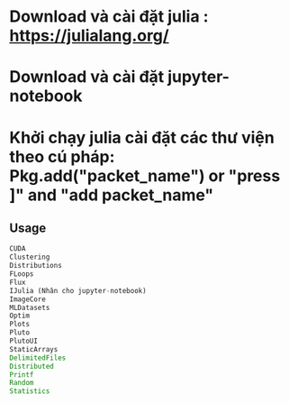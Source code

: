 # Download và cài đặt julia : https://julialang.org/ <space><space>
# Download và cài đặt jupyter-notebook
# Khởi chạy julia cài đặt các thư viện theo cú pháp: Pkg.add("packet_name") or "press ]" and "add packet_name"

## Usage
```julia 
CUDA
Clustering
Distributions
FLoops
Flux
IJulia (Nhân cho jupyter-notebook)
ImageCore
MLDatasets
Optim
Plots
Pluto
PlutoUI
StaticArrays
DelimitedFiles
Distributed
Printf
Random
Statistics
```
